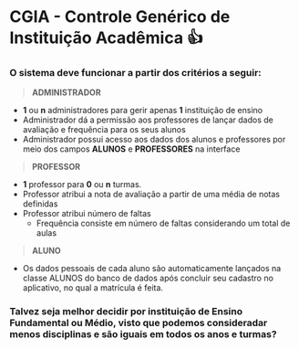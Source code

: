 # CGIA - Controle Genérico de Instituição Acadêmica :+1:

### O sistema deve funcionar a partir dos critérios a seguir:

> **ADMINISTRADOR**  
  - **1** ou **n** administradores para gerir apenas **1** instituição de ensino
  - Administrador dá a permissão aos professores de lançar dados de avaliação e frequência para os seus alunos
  - Administrador possui acesso aos dados dos alunos e professores por meio dos campos **ALUNOS** e **PROFESSORES** na interface

> **PROFESSOR**
  - **1** professor para **0** ou **n** turmas.
  - Professor atribui a nota de avaliação a partir de uma média de notas definidas
  - Professor atribui número de faltas
    - Frequência consiste em número de faltas considerando um total de aulas

> **ALUNO**
  - Os dados pessoais de cada aluno são automaticamente lançados na classe ALUNOS do banco de dados
  após concluir seu cadastro no aplicativo, no qual a matrícula é feita.

### Talvez seja melhor decidir por instituição de Ensino Fundamental ou Médio, visto que podemos consideradar menos disciplinas e são iguais     em todos os anos e turmas?
